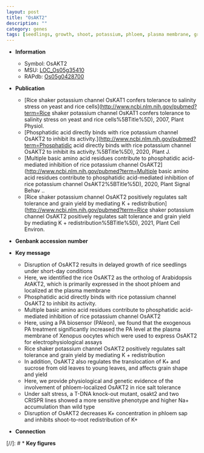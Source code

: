 ```yaml
---
layout: post
title: "OsAKT2"
description: ""
category: genes
tags: [seedlings, growth, shoot, potassium, phloem, plasma membrane, grain, salt, tolerance, grain yield, yield, salt tolerance, salt stress, sucrose, grain shape]
---
```


* **Information**  
    + Symbol: OsAKT2  
    + MSU: [LOC_Os05g35410](http://rice.plantbiology.msu.edu/cgi-bin/ORF_infopage.cgi?orf=LOC_Os05g35410)  
    + RAPdb: [Os05g0428700](http://rapdb.dna.affrc.go.jp/viewer/gbrowse_details/irgsp1?name=Os05g0428700)  

* **Publication**  
    + [Rice shaker potassium channel OsKAT1 confers tolerance to salinity stress on yeast and rice cells](http://www.ncbi.nlm.nih.gov/pubmed?term=Rice shaker potassium channel OsKAT1 confers tolerance to salinity stress on yeast and rice cells%5BTitle%5D), 2007, Plant Physiol.
    + [Phosphatidic acid directly binds with rice potassium channel OsAKT2 to inhibit its activity.](http://www.ncbi.nlm.nih.gov/pubmed?term=Phosphatidic acid directly binds with rice potassium channel OsAKT2 to inhibit its activity.%5BTitle%5D), 2020, Plant J.
    + [Multiple basic amino acid residues contribute to phosphatidic acid-mediated inhibition of rice potassium channel OsAKT2](http://www.ncbi.nlm.nih.gov/pubmed?term=Multiple basic amino acid residues contribute to phosphatidic acid-mediated inhibition of rice potassium channel OsAKT2%5BTitle%5D), 2020, Plant Signal Behav ..
    + [Rice shaker potassium channel OsAKT2 positively regulates salt tolerance and grain yield by mediating K + redistribution](http://www.ncbi.nlm.nih.gov/pubmed?term=Rice shaker potassium channel OsAKT2 positively regulates salt tolerance and grain yield by mediating K + redistribution%5BTitle%5D), 2021, Plant Cell Environ.

* **Genbank accession number**  

* **Key message**  
    + Disruption of OsAKT2 results in delayed growth of rice seedlings under short-day conditions
    + Here, we identified the rice OsAKT2 as the ortholog of Arabidopsis AtAKT2, which is primarily expressed in the shoot phloem and localized at the plasma membrane
    + Phosphatidic acid directly binds with rice potassium channel OsAKT2 to inhibit its activity.
    + Multiple basic amino acid residues contribute to phosphatidic acid-mediated inhibition of rice potassium channel OsAKT2
    + Here, using a PA biosensor (PAleon), we found that the exogenous PA treatment significantly increased the PA level at the plasma membrane of Xenopus oocytes which were used to express OsAKT2 for electrophysiological assays
    + Rice shaker potassium channel OsAKT2 positively regulates salt tolerance and grain yield by mediating K + redistribution
    + In addition, OsAKT2 also regulates the translocation of K+ and sucrose from old leaves to young leaves, and affects grain shape and yield
    + Here, we provide physiological and genetic evidence of the involvement of phloem-localized OsAKT2 in rice salt tolerance
    + Under salt stress, a T-DNA knock-out mutant, osakt2 and two CRISPR lines showed a more sensitive phenotype and higher Na+ accumulation than wild type
    + Disruption of OsAKT2 decreases K+ concentration in phloem sap and inhibits shoot-to-root redistribution of K+

* **Connection**  

[//]: # * **Key figures**  


